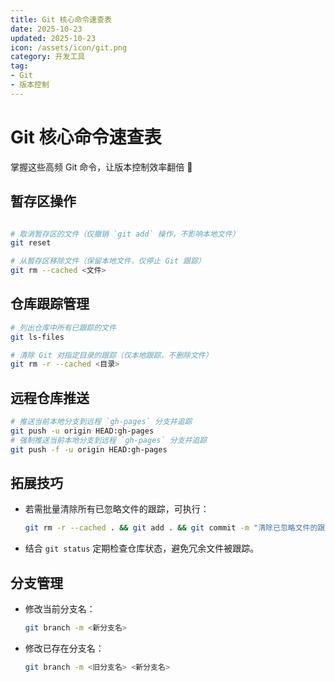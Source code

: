 ```yaml
---
title: Git 核心命令速查表
date: 2025-10-23
updated: 2025-10-23
icon: /assets/icon/git.png
category: 开发工具
tag:
- Git
- 版本控制
---
```


# Git 核心命令速查表
掌握这些高频 Git 命令，让版本控制效率翻倍 🚀


## 暂存区操作

```bash

# 取消暂存区的文件（仅撤销 `git add` 操作，不影响本地文件）
git reset

# 从暂存区移除文件（保留本地文件，仅停止 Git 跟踪）
git rm --cached <文件>

```



## 仓库跟踪管理
```bash
# 列出仓库中所有已跟踪的文件
git ls-files  

# 清除 Git 对指定目录的跟踪（仅本地跟踪，不删除文件）
git rm -r --cached <目录>  
```


## 远程仓库推送
```bash
# 推送当前本地分支到远程 `gh-pages` 分支并追踪
git push -u origin HEAD:gh-pages  
# 强制推送当前本地分支到远程 `gh-pages` 分支并追踪
git push -f -u origin HEAD:gh-pages  

```


## 拓展技巧
- 若需批量清除所有已忽略文件的跟踪，可执行：
  ```bash
  git rm -r --cached . && git add . && git commit -m "清除已忽略文件的跟踪"
  ```
- 结合 `git status` 定期检查仓库状态，避免冗余文件被跟踪。

## 分支管理
- 修改当前分支名：
  ```bash
  git branch -m <新分支名>
  ```
- 修改已存在分支名：
  ```bash
  git branch -m <旧分支名> <新分支名>
  ```

